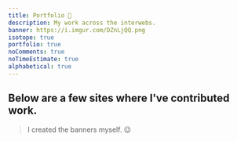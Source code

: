 ```yaml
---
title: Portfolio 💼️
description: My work across the interwebs.
banner: https://i.imgur.com/DZnLjQQ.png
isotope: true
portfolio: true
noComments: true
noTimeEstimate: true
alphabetical: true
---
```


## Below are a few sites where I've contributed work.

> I created the banners myself. 😉

